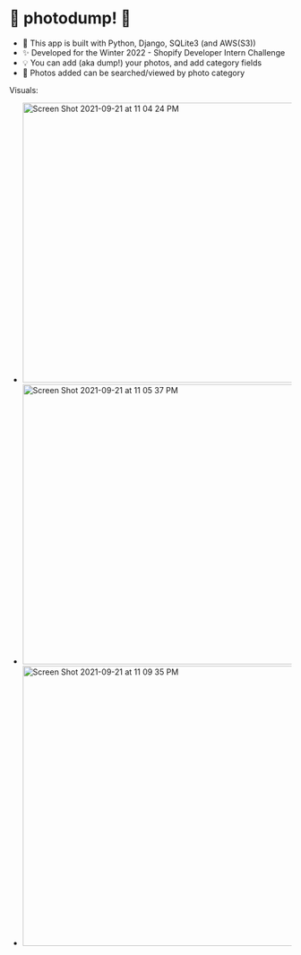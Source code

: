 # 📸 photodump! 🚮

* 🔨 This app is built with Python, Django, SQLite3 (and AWS(S3))
* ✨ Developed for the Winter 2022 - Shopify Developer Intern Challenge 
* 💡 You can add (aka dump!) your photos, and add category fields
* 🔎 Photos added can be searched/viewed by photo category



Visuals:
* <img width="500" alt="Screen Shot 2021-09-21 at 11 04 24 PM" src="https://user-images.githubusercontent.com/61099428/134277105-94112519-615b-4a15-aa71-5d9ac2d6911b.png">
* <img width="500" alt="Screen Shot 2021-09-21 at 11 05 37 PM" src="https://user-images.githubusercontent.com/61099428/134277087-b5b3e579-9a6b-4679-8238-b4aa5479b829.png">
* <img width="500" alt="Screen Shot 2021-09-21 at 11 09 35 PM" src="https://user-images.githubusercontent.com/61099428/134277381-6ae94ed6-3cf4-4195-8cd4-d983414409e5.png">

